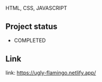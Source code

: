 ## 

HTML, CSS, JAVASCRIPT

## Project status

- COMPLETED

## Link

link: https://ugly-flamingo.netlify.app/

